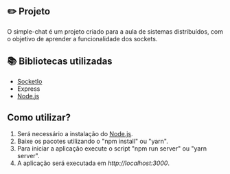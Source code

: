 ## :pencil2: Projeto
O simple-chat é um projeto criado para a aula de sistemas distribuídos, com o objetivo de aprender a funcionalidade dos sockets.

## :books: Bibliotecas utilizadas 
- [SocketIo](https://socket.io/)
- Express
- [Node.js](https://nodejs.org/en/)

## Como utilizar?
1. Será necessário a instalação do [Node.js](https://nodejs.org/en/).
2. Baixe os pacotes utilizando o "npm install" ou "yarn".
3. Para iniciar a aplicação execute o script "npm run server" ou "yarn server".
4. A aplicação será executada em *http://localhost:3000*.
